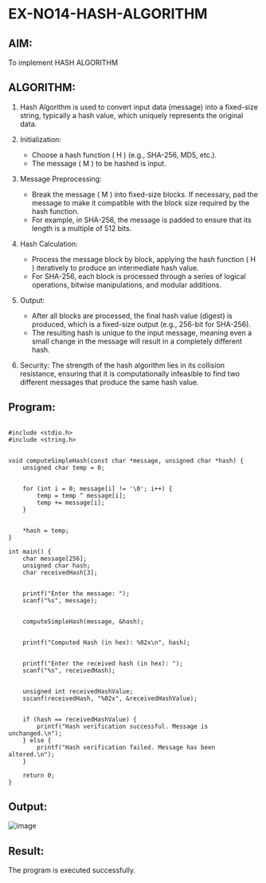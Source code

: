 # EX-NO14-HASH-ALGORITHM

## AIM:
To implement HASH ALGORITHM

## ALGORITHM:

1. Hash Algorithm is used to convert input data (message) into a fixed-size string, typically a hash value, which uniquely represents the original data.

2. Initialization:
   - Choose a hash function \( H \) (e.g., SHA-256, MD5, etc.).
   - The message \( M \) to be hashed is input.

3. Message Preprocessing:
   - Break the message \( M \) into fixed-size blocks. If necessary, pad the message to make it compatible with the block size required by the hash function.
   - For example, in SHA-256, the message is padded to ensure that its length is a multiple of 512 bits.

4. Hash Calculation:
   - Process the message block by block, applying the hash function \( H \) iteratively to produce an intermediate hash value.
   - For SHA-256, each block is processed through a series of logical operations, bitwise manipulations, and modular additions.

5. Output:
   - After all blocks are processed, the final hash value (digest) is produced, which is a fixed-size output (e.g., 256-bit for SHA-256).
   - The resulting hash is unique to the input message, meaning even a small change in the message will result in a completely different hash.

6. Security: The strength of the hash algorithm lies in its collision resistance, ensuring that it is computationally infeasible to find two different messages that produce the same hash value.


## Program:
```

#include <stdio.h>
#include <string.h>


void computeSimpleHash(const char *message, unsigned char *hash) {
    unsigned char temp = 0;

   
    for (int i = 0; message[i] != '\0'; i++) {
        temp = temp ^ message[i]; 
        temp += message[i];       
    }
    
 
    *hash = temp;
}

int main() {
    char message[256];     
    unsigned char hash;     
    char receivedHash[3];  

   
    printf("Enter the message: ");
    scanf("%s", message);

   
    computeSimpleHash(message, &hash);

  
    printf("Computed Hash (in hex): %02x\n", hash);

   
    printf("Enter the received hash (in hex): ");
    scanf("%s", receivedHash);

   
    unsigned int receivedHashValue;
    sscanf(receivedHash, "%02x", &receivedHashValue);

    
    if (hash == receivedHashValue) {
        printf("Hash verification successful. Message is unchanged.\n");
    } else {
        printf("Hash verification failed. Message has been altered.\n");
    }

    return 0;
}
```
## Output:
![image](https://github.com/user-attachments/assets/d981f92c-f7cc-4531-80c0-ff0053964b09)

## Result:
The program is executed successfully.
